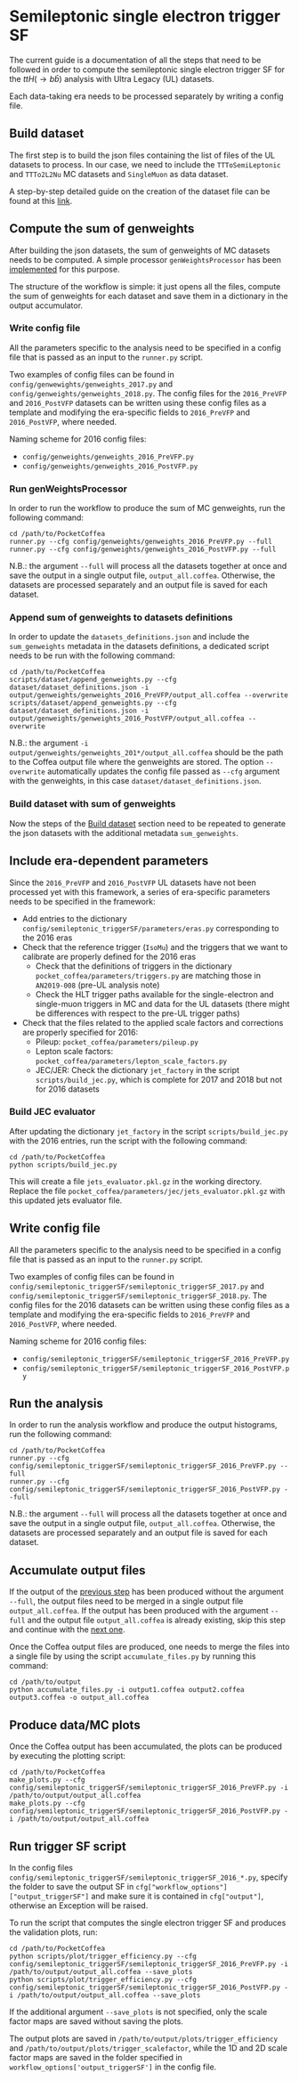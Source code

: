 # Semileptonic single electron trigger SF

The current guide is a documentation of all the steps that need to be followed in order to compute the semileptonic single electron trigger SF for the $ttH(\rightarrow b\bar{b})$ analysis with Ultra Legacy (UL) datasets.

Each data-taking era needs to be processed separately by writing a config file.

## Build dataset

The first step is to build the json files containing the list of files of the UL datasets to process. In our case, we need to include the `TTToSemiLeptonic` and `TTTo2L2Nu` MC datasets and `SingleMuon` as data dataset.

A step-by-step detailed guide on the creation of the dataset file can be found at this [link](https://pocketcoffea.readthedocs.io/en/latest/examples.html).

## Compute the sum of genweights

After building the json datasets, the sum of genweights of MC datasets needs to be computed. A simple processor `genWeightsProcessor` has been [implemented](https://github.com/PocketCoffea/PocketCoffea/blob/main/pocket_coffea/workflows/genweights.py) for this purpose.

The structure of the workflow is simple: it just opens all the files, compute the sum of genweights for each dataset and save them in a dictionary in the output accumulator.

### Write config file

All the parameters specific to the analysis need to be specified in a config file that is passed as an input to the `runner.py` script.

Two examples of config files can be found in `config/genwewights/genweights_2017.py` and `config/genweights/genweights_2018.py`. The config files for the `2016_PreVFP` and `2016_PostVFP` datasets can be written using these config files as a template and modifying the era-specific fields to `2016_PreVFP` and `2016_PostVFP`, where needed.

Naming scheme for 2016 config files:

- `config/genweights/genweights_2016_PreVFP.py`
- `config/genweights/genweights_2016_PostVFP.py`

### Run genWeightsProcessor

In order to run the workflow to produce the sum of MC genweights, run the following command:

```
cd /path/to/PocketCoffea
runner.py --cfg config/genweights/genweights_2016_PreVFP.py --full
runner.py --cfg config/genweights/genweights_2016_PostVFP.py --full
```

N.B.: the argument `--full` will process all the datasets together at once and save the output in a single output file, `output_all.coffea`. Otherwise, the datasets are processed separately and an output file is saved for each dataset.

### Append sum of genweights to datasets definitions

In order to update the `datasets_definitions.json` and include the `sum_genweights` metadata in the datasets definitions, a dedicated script needs to be run with the following command:

```
cd /path/to/PocketCoffea
scripts/dataset/append_genweights.py --cfg dataset/dataset_definitions.json -i output/genweights/genweights_2016_PreVFP/output_all.coffea --overwrite
scripts/dataset/append_genweights.py --cfg dataset/dataset_definitions.json -i output/genweights/genweights_2016_PostVFP/output_all.coffea --overwrite
```

N.B.: the argument `-i output/genweights/genweights_201*/output_all.coffea` should be the path to the Coffea output file where the genweights are stored. The option `--overwrite` automatically updates the config file passed as `--cfg` argument with the genweights, in this case `dataset/dataset_definitions.json`.

### Build dataset with sum of genweights

Now the steps of the [Build dataset](#build-dataset) section need to be repeated to generate the json datasets with the additional metadata `sum_genweights`.

## Include era-dependent parameters

Since the `2016_PreVFP` and `2016_PostVFP` UL datasets have not been processed yet with this framework, a series of era-specific parameters needs to be specified in the framework:

- Add entries to the dictionary `config/semileptonic_triggerSF/parameters/eras.py` corresponding to the 2016 eras
- Check that the reference trigger (`IsoMu`) and the triggers that we want to calibrate are properly defined for the 2016 eras
	- Check that the definitions of triggers in the dictionary `pocket_coffea/parameters/triggers.py` are matching those in `AN2019-008` (pre-UL analysis note)
	- Check the HLT trigger paths available for the single-electron and single-muon triggers in MC and data for the UL datasets (there might be differences with respect to the pre-UL trigger paths)
- Check that the files related to the applied scale factors and corrections are properly specified for 2016:
	- Pileup: `pocket_coffea/parameters/pileup.py`
	- Lepton scale factors: `pocket_coffea/parameters/lepton_scale_factors.py`
	- JEC/JER: Check the dictionary `jet_factory` in the script `scripts/build_jec.py`, which is complete for 2017 and 2018 but not for 2016 datasets

### Build JEC evaluator

After updating the dictionary `jet_factory` in the script `scripts/build_jec.py` with the 2016 entries, run the script with the following command:

```
cd /path/to/PocketCoffea
python scripts/build_jec.py
```

This will create a file `jets_evaluator.pkl.gz` in the working directory.
Replace the file `pocket_coffea/parameters/jec/jets_evaluator.pkl.gz` with this updated jets evaluator file.

## Write config file

All the parameters specific to the analysis need to be specified in a config file that is passed as an input to the `runner.py` script.

Two examples of config files can be found in `config/semileptonic_triggerSF/semileptonic_triggerSF_2017.py` and `config/semileptonic_triggerSF/semileptonic_triggerSF_2018.py`. The config files for the 2016 datasets can be written using these config files as a template and modifying the era-specific fields to `2016_PreVFP` and `2016_PostVFP`, where needed.

Naming scheme for 2016 config files:

- `config/semileptonic_triggerSF/semileptonic_triggerSF_2016_PreVFP.py`
- `config/semileptonic_triggerSF/semileptonic_triggerSF_2016_PostVFP.py`

## Run the analysis

In order to run the analysis workflow and produce the output histograms, run the following command:

```
cd /path/to/PocketCoffea
runner.py --cfg config/semileptonic_triggerSF/semileptonic_triggerSF_2016_PreVFP.py --full
runner.py --cfg config/semileptonic_triggerSF/semileptonic_triggerSF_2016_PostVFP.py --full
```

N.B.: the argument `--full` will process all the datasets together at once and save the output in a single output file, `output_all.coffea`. Otherwise, the datasets are processed separately and an output file is saved for each dataset.

## Accumulate output files

If the output of the [previous step](#run-the-analysis) has been produced without the argument `--full`, the output files need to be merged in a single output file `output_all.coffea`. If the output has been produced with the argument `--full` and the output file `output_all.coffea` is already existing, skip this step and continue with the [next one](#produce-datamc-plots).

Once the Coffea output files are produced, one needs to merge the files into a single file by using the script `accumulate_files.py` by running this command:

```
cd /path/to/output
python accumulate_files.py -i output1.coffea output2.coffea output3.coffea -o output_all.coffea
```

## Produce data/MC plots

Once the Coffea output has been accumulated, the plots can be produced by executing the plotting script:

```
cd /path/to/PocketCoffea
make_plots.py --cfg config/semileptonic_triggerSF/semileptonic_triggerSF_2016_PreVFP.py -i /path/to/output/output_all.coffea
make_plots.py --cfg config/semileptonic_triggerSF/semileptonic_triggerSF_2016_PostVFP.py -i /path/to/output/output_all.coffea
```

## Run trigger SF script

In the config files `config/semileptonic_triggerSF/semileptonic_triggerSF_2016_*.py`, specify the folder to save the output SF in `cfg["workflow_options"]["output_triggerSF"]` and make sure it is contained in `cfg["output"]`, otherwise an Exception will be raised.

To run the script that computes the single electron trigger SF and produces the validation plots, run:

```
cd /path/to/PocketCoffea
python scripts/plot/trigger_efficiency.py --cfg config/semileptonic_triggerSF/semileptonic_triggerSF_2016_PreVFP.py -i /path/to/output/output_all.coffea --save_plots
python scripts/plot/trigger_efficiency.py --cfg config/semileptonic_triggerSF/semileptonic_triggerSF_2016_PostVFP.py -i /path/to/output/output_all.coffea --save_plots
```

If the additional argument `--save_plots` is not specified, only the scale factor maps are saved without saving the plots.

The output plots are saved in `/path/to/output/plots/trigger_efficiency` and `/path/to/output/plots/trigger_scalefactor`, while the 1D and 2D scale factor maps are saved in the folder specified in `workflow_options['output_triggerSF']` in the config file.

